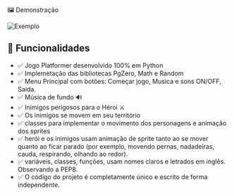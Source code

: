 🖼️ Demonstração

![Exemplo](./screenshot.png)

## 🚀 Funcionalidades

- ✅ Jogo Platformer desenvolvido 100% em Python
- ✅ Implemetação das bibliotecas PgZero, Math e Random
- ✅ Menu Principal com botões: Começar jogo, Musica e sons ON/OFF, Saida.
- ✅ Música de fundo 🔊
- ✅ Inimigos perigosos para o Héroi ⚔️
- ✅ Os inimigos se movem em seu território
- ✅ classes para implementar o movimento dos personagens e animação dos 
     sprites
- ✅ herói e os inimigos usam animação de sprite tanto ao se mover 
     quanto ao ficar parado (por exemplo, movendo pernas, nadadeiras, cauda, ​​ 
     respirando, olhando ao redor).
- ✅ variáveis, classes, funções, usam nomes claros e letrados em 
     inglês. Observando a PEP8.
- ✅ O código do projeto é completamente único e escrito de forma 
     independente.
